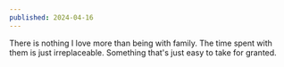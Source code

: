 ```yaml
---
published: 2024-04-16
---
```


There is nothing I love more than being with family. The time spent with them is just irreplaceable. Something that's just easy to take for granted.